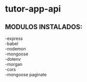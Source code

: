 # tutor-app-api
<h2>MODULOS INSTALADOS:</h2>

<p>
-express<br>
-babel<br>
-nodemon<br>
-mongoose<br>
-dotenv<br>
-morgan<br>
-cors<br>
-mongoose paginate
</p>
